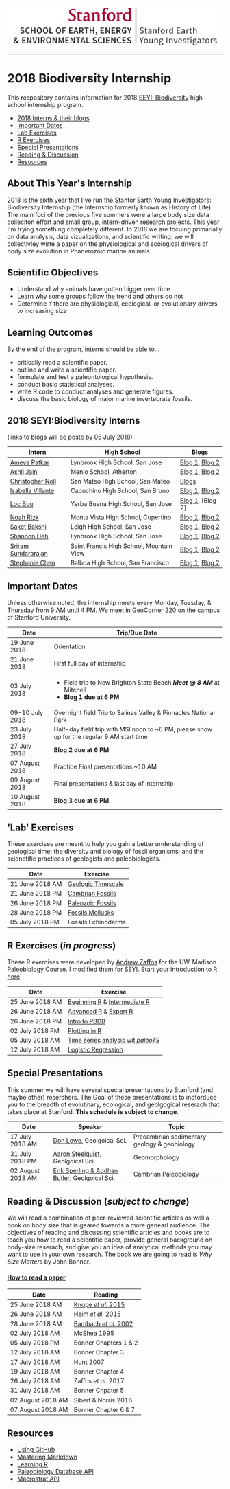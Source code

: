 ![SEYI Logo](images/CMYK_SE3_SEYI_H.png "wordmark logo")

---
# 2018 Biodiversity Internship
This respository contains information for 2018 [SEYI: Biodiversity](http://historyoflife.stanford.edu/) high school internship program.

* [2018 Interns & their blogs](#interns-blogs)
* [Important Dates](#important-dates)
* [Lab Exercises](#lab-exercises)
* [R Exercises](#r-exercises)
* [Special Presentations](#special-presentations)
* [Reading & Discussion](#reading-discussion)
* [Resources](#resources) 

## About This Year's Internship
2018 is the sixth year that I've run the Stanfor Earth Young Investigators: Biodiversity Internship (the Internship formerly known as History of Life). The main foci of the previous five summers were a large body size data colleciton effort and small group, intern-driven research projects. This year I'm trying something completely different. In 2018 we are focuing primarially on data analysis, data vizualizations, and scientific writing: we will collectivley wirte a paper on the physiological and ecological drivers of body size evolution in Phanerozoic marine animals.

## Scientific Objectives
* Understand why animals have gotten bigger over time
* Learn why some groups follow the trend and others do not
* Determine if there are physiological, ecological, or evolutionary drivers to increasing size

## Learning Outcomes
By the end of the program, interns should be able to…

* critically read a scientific paper.
* outline and write a scientific paper.
* formulate and test a paleontological hypothesis.
* conduct basic statistical analyses.
* write R code to conduct analyses and generate figures.
* discuss the basic biology of major marine invertebrate fossils.

## <a name="interns-blogs"></a>2018 SEYI:Biodiversity Interns
(links to blogs will be poste by 05 July 2018)

Intern | High School | Blogs
------ | ----------- | -----
[Ameya Patkar](https://github.com/Ameya-P/SEYI2018) | Lynbrook High School, San Jose | [Blog 1](https://github.com/Ameya-P/SEYI2018/blob/master/blogs/Blog1.md), [Blog 2](https://github.com/Ameya-P/SEYI2018/blob/master/blogs/Blog2.md)
[Ashli Jain](https://github.com/ashli-jain/SEYIBiodiversity) | Menlo School, Atherton | [Blog 1](https://github.com/ashli-jain/SEYIBiodiversity/blob/master/blogs/Blogpost%20%231.docx), [Blog 2](https://github.com/ashli-jain/SEYIBiodiversity/tree/master/blogs/Blogpost%20%232.pages)
[Christopher Noll](https://github.com/christopher-noll/EarthYoungInvestigatorProject) | San Mateo High School, San Mateo | [Blogs](https://github.com/Christopher-Noll/EarthYoungInvestigatorProject/tree/master/Blogs)
[Isabella Villante](https://github.com/bvillante/SEYI-Biodiversity) | Capuchino High School, San Bruno | [Blog 1](https://github.com/bvillante/SEYI-Biodiversity/blob/master/blogs/Blogs%201.md), [Blog 2](https://github.com/bvillante/SEYI-Biodiversity/blob/master/blogs/Bella’s%20B2%20Final.pdf)
[Loc Buu](https://github.com/locbuu408/SEYI2018_LB/blob/master/blogs/Post%20%231.md) | Yerba Buena High School, San Jose | [Blog 1](https://github.com/locbuu408/SEYI2018_LB/blob/master/blogs/Post%20%231.md), [Blog 2]
[Noah Rizk](https://github.com/NoahRizk/SEYI_2018) | Monta Vista High School, Cupertino | [Blog 1](https://stanfordearthinterns.wordpress.com/author/noahrizk/), [Blog 2]()
[Saket Bakshi](https://github.com/saketbakshi/bioHSI_2018) | Leigh High School, San Jose | [Blog 1](https://github.com/saketbakshi/bioHSI_2018/blob/master/Blogs/Blog%201.md), [Blog 2](https://github.com/saketbakshi/bioHSI_2018/blob/master/Blogs/Blog%202.md)
[Shannon Heh](https://github.com/shannonheh/SEYI2018_sh) | Lynbrook High School, San Jose | [Blog 1](https://github.com/shannonheh/SEYI2018_sh/blob/master/Blogs/Blog%201.md), [Blog 2](https://github.com/shannonheh/SEYI2018_sh/blob/master/Blogs/Blog%202.md)
[Sriram Sundararajan](https://github.com/SriramSundararajan/the-SEYI-folder-) | Saint Francis High School, Mountain View | [Blog 1](https://github.com/SriramSundararajan/the-SEYI-folder-/blob/master/Bloggy-Folder/Blog1.md), [Blog 2](https://github.com/SriramSundararajan/the-SEYI-folder-/blob/master/Bloggy-Folder/Sriram%20blog%202.pdf)
[Stephanie Chen](https://github.com/stephaniec415/2018-Stanford-Earth-Young-Investigators-Biodiversity) | Balboa High School, San Francisco | [Blog 1](https://github.com/stephaniec415/2018-Stanford-Earth-Young-Investigators-Biodiversity/blob/master/Blogs/SEYI%20Blog%201.md), [Blog 2](https://github.com/stephaniec415/2018-Stanford-Earth-Young-Investigators-Biodiversity/blob/master/Blogs/SEYI%20Blog%202.md)

## <a name="important-dates"></a>Important Dates
Unless otherwise noted, the internship meets every Monday, Tuesday, & Thursday from 9 AM until 4 PM.
We meet in GeoCorner 220 on the campus of Stanford University.

Date | Trip/Due Date
---- | -----
19 June 2018 | Orientation
21 June 2018 | First full day of internship
03 July 2018 | <ul><li>Field trip to New Brighton State Beach ***Meet @ 8 AM*** at Mitchell</li><li>**Blog 1 due at 6 PM**</li></ul>
09-10 July 2018 | Overnight field Trip to Salinas Valley & Pinnacles National Park
23 July 2018 | Half-day field trip with MSI noon to ~6 PM, please show up for the regular 9 AM start time
27 July 2018 | **Blog 2 due at 6 PM**
07 August 2018 | Practice Final presentations ~10 AM
09 August 2018 | Final presentations & last day of internship
10 August 2018 | **Blog 3 due at 6 PM**

## <a name="lab-exercises"></a>'Lab' Exercises
These exercises are meant to help you gain a better understanding of geological time; the diversity and biology of fossil organisms; and the scienctific practices of geologists and paleobiologists.

Date | Exercise
-----|---------
21 June 2018 AM | [Geologic Timescale](https://github.com/naheim/seyibExercises/blob/master/GeologicTime/geologicTime.md)
21 June 2018 PM | [Cambrian Fossils](https://github.com/naheim/seyibExercises/blob/master/FossilExercises/Lab01_CambrianFossils.pdf)
26 June 2018 PM | [Paleozoic Fossils](https://github.com/naheim/seyibExercises/blob/master/FossilExercises/Lab02_PaleozoicFossils.pdf)
28 June 2018 PM | [Fossils Mollusks](https://github.com/naheim/seyibExercises/blob/master/FossilExercises/Lab02_Mollusks.pdf)
05 July 2018 PM | Fossils Echinoderms


## <a name="r-exercises"></a>R Exercises (*in progress*)
These R exercises were developed by [Andrew Zaffos](https://github.com/aazaff) for the UW-Madison Paleobiology Course. I modified them for SEYI. Start your introduction to R [here](https://github.com/naheim/startLearn.R/blob/master/README.md)

Date | Exercise
---- | -----
25 June 2018 AM | [Beginning R](https://github.com/naheim/startLearn.R/blob/master/beginnerConcepts.md) & [Intermediate R](https://github.com/naheim/startLearn.R/blob/master/intermediateConcepts.md)
26 June 2018 AM | [Advanced R](https://github.com/naheim/startLearn.R/blob/master/advancedConcepts.md) & [Expert R](https://github.com/naheim/startLearn.R/blob/master/expertConcepts.md)
26 June 2018 PM | [Intro to PBDB](https://github.com/naheim/seyibExercises/blob/master/RExercises/01_PBDB.md)
02 July 2018 PM | [Plotting in R](https://github.com/naheim/seyibExercises/blob/master/RExercises/03_ReviewReadingPlotting.md)
05 July 2018 AM | [Time series analysis wit *paleoTS*](https://github.com/naheim/seyibExercises/blob/master/RExercises/paleoTS.md)
12 July 2018 AM | [Logistic Regression](https://github.com/naheim/seyibExercises/blob/master/RExercises/logisticRegression.md)

## <a name="special-presentations"></a>Special Presentations
This summer we will have several special presentations by Stanford (and maybe other) reserchers. The Goal of these presentations is to indtorduce you to the breadth of evolutinary, ecological, and geolgogical reserach that takes place at Stanford. **This schedule is subject to change**.

Date | Speaker | Topic
---- | --------| -----
17 July 2018 AM | [Don Lowe](https://pangea.stanford.edu/people/donald-lowe), Geolgoical Sci. | Precambrian sedimentary geology & geobiology
31 July 2018 PM | [Aaron Steelquist](https://profiles.stanford.edu/aaron-steelquist), Geolgoical Sci. | Geomorphology
02 August 2018 AM | [Erik Sperling & Aodhan Butler](https://pangea.stanford.edu/historical-geobiology/), Geolgoical Sci. | Cambrian Paleobiology

## <a name="reading-discussion"></a>Reading & Discussion (*subject to change*)
We will read a combination of peer-reviewed scientific articles as well a book on body size that is geared towards a more genearl audience. The objectives of reading and discussing scientific articles and books are to teach you how to read a scientific paper, provide general background on body-size reserach, and give you an idea of analytical methods you may want to use in your own research. The book we are going to read is *Why Size Matters* by John Bonner.

#### [How to read a paper](https://github.com/naheim/seyibExercises/blob/master/ReadingExercises/ReadingExercises.md) ####

Date | Reading
---- | -----
25 June 2018 AM | [Knope *et al.* 2015](https://github.com/naheim/seyibExercises/blob/master/ReadingExercises/papers/KnopeEtAl2015.pdf)
26 June 2018 AM | [Heim *et al.* 2015](https://github.com/naheim/seyibExercises/blob/master/ReadingExercises/papers/HeimEtAl2015.pdf)
28 June 2018 AM | [Bambach *et al.* 2002](https://github.com/naheim/seyibExercises/blob/master/ReadingExercises/papers/BambachEtAl2002.pdf)
02 July 2018 AM | McShea 1995
05 July 2018 PM | Bonner Chapters 1 & 2
12 July 2018 AM | Bonner Chapter 3
17 July 2018 AM | Hunt 2007
19 July 2018 AM | Bonner Chapter 4
26 July 2018 AM | Zaffos *et al.* 2017
31 July 2018 AM | Bonner Chpater 5
02 August 2018 AM | Sibert & Norris 2016
07 August 2018 AM | Bonner Chapter 6 & 7




## <a name="resources"></a>Resources
* [Using GitHub](https://github.com/naheim/seyibExercises/blob/master/GitTutorial/gitTutorial.md)
* [Mastering Markdown](https://guides.github.com/features/mastering-markdown)
* [Learning R](https://github.com/naheim/startLearn.R/blob/master/README.md)
* [Paleobiology Database API](http://paleobiodb.org/data1.2)
* [Macrostrat API](http://macrostrat.org/api)
